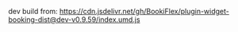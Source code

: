 dev build from: https://cdn.jsdelivr.net/gh/BookiFlex/plugin-widget-booking-dist@dev-v0.9.59/index.umd.js

